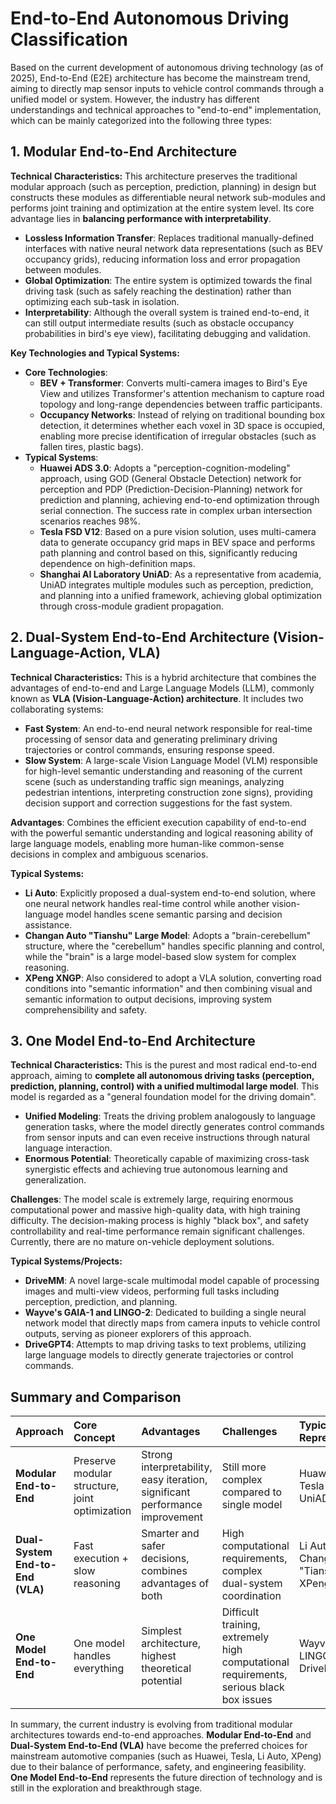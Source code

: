 # End-to-End Autonomous Driving Classification

Based on the current development of autonomous driving technology (as of 2025), End-to-End (E2E) architecture has become the mainstream trend, aiming to directly map sensor inputs to vehicle control commands through a unified model or system. However, the industry has different understandings and technical approaches to "end-to-end" implementation, which can be mainly categorized into the following three types:

## 1. Modular End-to-End Architecture

**Technical Characteristics:**
This architecture preserves the traditional modular approach (such as perception, prediction, planning) in design but constructs these modules as differentiable neural network sub-modules and performs joint training and optimization at the entire system level. Its core advantage lies in **balancing performance with interpretability**.
*   **Lossless Information Transfer**: Replaces traditional manually-defined interfaces with native neural network data representations (such as BEV occupancy grids), reducing information loss and error propagation between modules.
*   **Global Optimization**: The entire system is optimized towards the final driving task (such as safely reaching the destination) rather than optimizing each sub-task in isolation.
*   **Interpretability**: Although the overall system is trained end-to-end, it can still output intermediate results (such as obstacle occupancy probabilities in bird's eye view), facilitating debugging and validation.

**Key Technologies and Typical Systems:**
*   **Core Technologies**:
    *   **BEV + Transformer**: Converts multi-camera images to Bird's Eye View and utilizes Transformer's attention mechanism to capture road topology and long-range dependencies between traffic participants.
    *   **Occupancy Networks**: Instead of relying on traditional bounding box detection, it determines whether each voxel in 3D space is occupied, enabling more precise identification of irregular obstacles (such as fallen tires, plastic bags).
*   **Typical Systems**:
    *   **Huawei ADS 3.0**: Adopts a "perception-cognition-modeling" approach, using GOD (General Obstacle Detection) network for perception and PDP (Prediction-Decision-Planning) network for prediction and planning, achieving end-to-end optimization through serial connection. The success rate in complex urban intersection scenarios reaches 98%.
    *   **Tesla FSD V12**: Based on a pure vision solution, uses multi-camera data to generate occupancy grid maps in BEV space and performs path planning and control based on this, significantly reducing dependence on high-definition maps.
    *   **Shanghai AI Laboratory UniAD**: As a representative from academia, UniAD integrates multiple modules such as perception, prediction, and planning into a unified framework, achieving global optimization through cross-module gradient propagation.

## 2. Dual-System End-to-End Architecture (Vision-Language-Action, VLA)

**Technical Characteristics:**
This is a hybrid architecture that combines the advantages of end-to-end and Large Language Models (LLM), commonly known as **VLA (Vision-Language-Action) architecture**. It includes two collaborating systems:
*   **Fast System**: An end-to-end neural network responsible for real-time processing of sensor data and generating preliminary driving trajectories or control commands, ensuring response speed.
*   **Slow System**: A large-scale Vision Language Model (VLM) responsible for high-level semantic understanding and reasoning of the current scene (such as understanding traffic sign meanings, analyzing pedestrian intentions, interpreting construction zone signs), providing decision support and correction suggestions for the fast system.

**Advantages**: Combines the efficient execution capability of end-to-end with the powerful semantic understanding and logical reasoning ability of large language models, enabling more human-like common-sense decisions in complex and ambiguous scenarios.

**Typical Systems:**
*   **Li Auto**: Explicitly proposed a dual-system end-to-end solution, where one neural network handles real-time control while another vision-language model handles scene semantic parsing and decision assistance.
*   **Changan Auto "Tianshu" Large Model**: Adopts a "brain-cerebellum" structure, where the "cerebellum" handles specific planning and control, while the "brain" is a large model-based slow system for complex reasoning.
*   **XPeng XNGP**: Also considered to adopt a VLA solution, converting road conditions into "semantic information" and then combining visual and semantic information to output decisions, improving system comprehensibility and safety.

## 3. One Model End-to-End Architecture

**Technical Characteristics:**
This is the purest and most radical end-to-end approach, aiming to **complete all autonomous driving tasks (perception, prediction, planning, control) with a unified multimodal large model**. This model is regarded as a "general foundation model for the driving domain".
*   **Unified Modeling**: Treats the driving problem analogously to language generation tasks, where the model directly generates control commands from sensor inputs and can even receive instructions through natural language interaction.
*   **Enormous Potential**: Theoretically capable of maximizing cross-task synergistic effects and achieving true autonomous learning and generalization.

**Challenges**: The model scale is extremely large, requiring enormous computational power and massive high-quality data, with high training difficulty. The decision-making process is highly "black box", and safety controllability and real-time performance remain significant challenges. Currently, there are no mature on-vehicle deployment solutions.

**Typical Systems/Projects:**
*   **DriveMM**: A novel large-scale multimodal model capable of processing images and multi-view videos, performing full tasks including perception, prediction, and planning.
*   **Wayve's GAIA-1 and LINGO-2**: Dedicated to building a single neural network model that directly maps from camera inputs to vehicle control outputs, serving as pioneer explorers of this approach.
*   **DriveGPT4**: Attempts to map driving tasks to text problems, utilizing large language models to directly generate trajectories or control commands.

## Summary and Comparison

| Approach | Core Concept | Advantages | Challenges | Typical Representatives |
| :--- | :--- | :--- | :--- | :--- |
| **Modular End-to-End** | Preserve modular structure, joint optimization | Strong interpretability, easy iteration, significant performance improvement | Still more complex compared to single model | Huawei ADS 3.0, Tesla FSD V12, UniAD |
| **Dual-System End-to-End (VLA)** | Fast execution + slow reasoning | Smarter and safer decisions, combines advantages of both | High computational requirements, complex dual-system coordination | Li Auto, Changan "Tianshu", XPeng XNGP |
| **One Model End-to-End** | One model handles everything | Simplest architecture, highest theoretical potential | Difficult training, extremely high computational requirements, serious black box issues | Wayve (GAIA-1, LINGO-2), DriveMM |

In summary, the current industry is evolving from traditional modular architectures towards end-to-end approaches. **Modular End-to-End** and **Dual-System End-to-End (VLA)** have become the preferred choices for mainstream automotive companies (such as Huawei, Tesla, Li Auto, XPeng) due to their balance of performance, safety, and engineering feasibility. **One Model End-to-End** represents the future direction of technology and is still in the exploration and breakthrough stage.